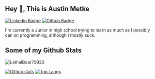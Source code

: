 ## Hey 👋, This is Austin Metke

[![Linkedin Badge](https://img.shields.io/badge/-austin-metke-0072b1?style=flat&logo=Linkedin&logoColor=white&link=https://www.linkedin.com/in/austin-metke)](https://www.linkedin.com/in/austin-metke/) [![Github Badge](https://img.shields.io/badge/-LethalBoar70923-grey?style=flat&logo=github&logoColor=white&link=https://github.com/LethalBoar70923/)](https://www.github.com/LethalBoar70923/) <p align='left'>I'm currently a Junior in high school trying to learn as much as I possibly can on programming, although I mostly suck.</p>
## Some of my Github Stats
<p align=left> <img src=https://komarev.com/ghpvc/?username=LethalBoar70923 alt=LethalBoar70923 /> </p>

[![Github stats](https://github-readme-stats.vercel.app/api?username=LethalBoar70923&show_icons=true&include_all_commits=true)](https://github.com/LethalBoar70923/github-readme-stats)
[![Top Langs](https://github-readme-stats.vercel.app/api/top-langs/?username=LethalBoar70923&layout=compact)](https://github.com/LethalBoar70923/github-readme-stats)
